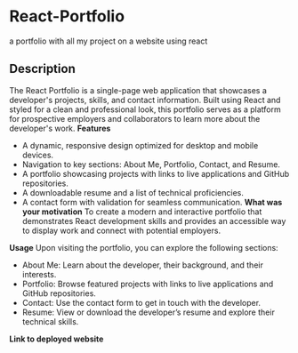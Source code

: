 # React-Portfolio
a portfolio with all my project on a website using react 

## Description 
The React Portfolio is a single-page web application that showcases a developer's projects, skills, and contact information. Built using React and styled for a clean and professional look, this portfolio serves as a platform for prospective employers and collaborators to learn more about the developer's work.
**Features**
- A dynamic, responsive design optimized for desktop and mobile devices.
- Navigation to key sections: About Me, Portfolio, Contact, and Resume.
- A portfolio showcasing projects with links to live applications and GitHub repositories.
- A downloadable resume and a list of technical proficiencies.
- A contact form with validation for seamless communication.
**What was your motivation**
To create a modern and interactive portfolio that demonstrates React development skills and provides an accessible way to display work and connect with potential employers.

**Usage**
Upon visiting the portfolio, you can explore the following sections:

- About Me: Learn about the developer, their background, and their interests.
- Portfolio: Browse featured projects with links to live applications and GitHub repositories.
- Contact: Use the contact form to get in touch with the developer.
- Resume: View or download the developer’s resume and explore their technical skills.

**Link to deployed website**